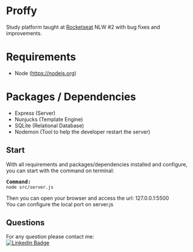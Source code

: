 # Proffy
Study platform taught at [Rocketseat](https://github.com/RocketSeat) NLW #2 with bug fixes and improvements.

# Requirements
- Node (https://nodejs.org)

# Packages / Dependencies
- Express (Server)
- Nunjucks (Template Engine)
- SQLite (Relational Database)
- Nodemon (Tool to help the developer restart the server)

## Start ##
With all requirements and packages/dependencies installed and configure, you can start with the command on terminal:

<pre><b>Command:</b><code>
node src/server.js
</code></pre>

Then you can open your browser and access the url: 127.0.0.1:5500<br/>
You can configure the local port on server.js

## Questions ##
For any question please contact me:<br/>
[![Linkedin Badge](https://img.shields.io/badge/-Léo_Ferreira-blue?style=flat-square&logo=Linkedin&logoColor=white&link=https://www.linkedin.com/in/leonardo-ferreira-10-)](https://www.linkedin.com/in/leonardo-ferreira-10-/)
